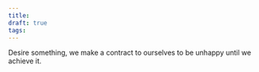 ```yaml
---
title: 
draft: true
tags:
---
```


Desire something, 
we make a contract to ourselves to be unhappy until we achieve it.
